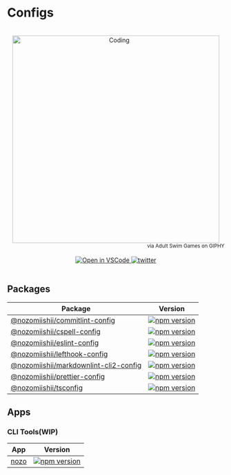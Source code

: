 # Configs

<!-- Main Image -->
<br>
<div align="center">
  <img src="https://media.giphy.com/media/3o7bujyYv1d9ZVD3z2/giphy.gif" alt="Coding" width="480" />
</div>
<div align="right">
  <small>via Adult Swim Games on GIPHY</small>
</div>
<br>

<!-- shields -->
<div align="center">
  <a target="_blank" href="https://open.vscode.dev/nozomiishii/configs">
    <img alt="Open in VSCode" src="https://img.shields.io/static/v1?logo=visualstudiocode&label=&message=Open%20in%20VSCode&labelColor=2c2c32&color=007acc&logoColor=007acc">
  </a>
  <a target="_blank" href="https://twitter.com/nozomiishii_dev">
    <img alt="twitter" src="https://img.shields.io/twitter/follow/nozomiishii_dev?style=social&label=Follow">
  </a>
</div>
<br>

## Packages

| Package                                                                      | Version                                                                                                                                                  |
| ---------------------------------------------------------------------------- | -------------------------------------------------------------------------------------------------------------------------------------------------------- |
| [@nozomiishii/commitlint-config](./packages/commitlint-config)               | [![npm version](https://badge.fury.io/js/@nozomiishii%2Fcommitlint-config.svg)](https://badge.fury.io/js/@nozomiishii%2Fcommitlint-config)               |
| [@nozomiishii/cspell-config](./packages/cspell-config)                       | [![npm version](https://badge.fury.io/js/@nozomiishii%2Fcspell-config.svg)](https://badge.fury.io/js/@nozomiishii%2Fcspell-config)                       |
| [@nozomiishii/eslint-config](./packages/eslint-config)                       | [![npm version](https://badge.fury.io/js/@nozomiishii%2Feslint-config.svg)](https://badge.fury.io/js/@nozomiishii%2Feslint-config)                       |
| [@nozomiishii/lefthook-config](./packages/lefthook-config)                   | [![npm version](https://badge.fury.io/js/@nozomiishii%2Flefthook-config.svg)](https://badge.fury.io/js/@nozomiishii%2Flefthook-config)                   |
| [@nozomiishii/markdownlint-cli2-config](./packages/markdownlint-cli2-config) | [![npm version](https://badge.fury.io/js/@nozomiishii%2Fmarkdownlint-cli2-config.svg)](https://badge.fury.io/js/@nozomiishii%2Fmarkdownlint-cli2-config) |
| [@nozomiishii/prettier-config](./packages/prettier-config)                   | [![npm version](https://badge.fury.io/js/@nozomiishii%2Fprettier-config.svg)](https://badge.fury.io/js/@nozomiishii%2Fprettier-config)                   |
| [@nozomiishii/tsconfig](./packages/tsconfig)                                 | [![npm version](https://badge.fury.io/js/@nozomiishii%2Ftsconfig.svg)](https://badge.fury.io/js/@nozomiishii%2Ftsconfig)                                 |

## Apps

### CLI Tools(WIP)

| App                 | Version                                                                            |
| ------------------- | ---------------------------------------------------------------------------------- |
| [nozo](./apps/nozo) | [![npm version](https://badge.fury.io/js/nozo.svg)](https://badge.fury.io/js/nozo) |
